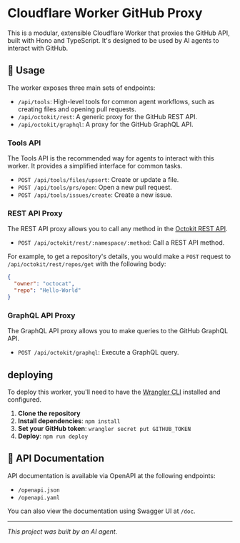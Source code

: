 # Cloudflare Worker GitHub Proxy

This is a modular, extensible Cloudflare Worker that proxies the GitHub API, built with Hono and TypeScript. It's designed to be used by AI agents to interact with GitHub.

## 🚀 Usage

The worker exposes three main sets of endpoints:

-   `/api/tools`: High-level tools for common agent workflows, such as creating files and opening pull requests.
-   `/api/octokit/rest`: A generic proxy for the GitHub REST API.
-   `/api/octokit/graphql`: A proxy for the GitHub GraphQL API.

### Tools API

The Tools API is the recommended way for agents to interact with this worker. It provides a simplified interface for common tasks.

-   `POST /api/tools/files/upsert`: Create or update a file.
-   `POST /api/tools/prs/open`: Open a new pull request.
-   `POST /api/tools/issues/create`: Create a new issue.

### REST API Proxy

The REST API proxy allows you to call any method in the [Octokit REST API](https://octokit.github.io/rest.js/v20).

-   `POST /api/octokit/rest/:namespace/:method`: Call a REST API method.

For example, to get a repository's details, you would make a `POST` request to `/api/octokit/rest/repos/get` with the following body:

```json
{
  "owner": "octocat",
  "repo": "Hello-World"
}
```

### GraphQL API Proxy

The GraphQL API proxy allows you to make queries to the GitHub GraphQL API.

-   `POST /api/octokit/graphql`: Execute a GraphQL query.

##  deploying

To deploy this worker, you'll need to have the [Wrangler CLI](https://developers.cloudflare.com/workers/wrangler/get-started/) installed and configured.

1.  **Clone the repository**
2.  **Install dependencies**: `npm install`
3.  **Set your GitHub token**: `wrangler secret put GITHUB_TOKEN`
4.  **Deploy**: `npm run deploy`

## 📝 API Documentation

API documentation is available via OpenAPI at the following endpoints:

-   `/openapi.json`
-   `/openapi.yaml`

You can also view the documentation using Swagger UI at `/doc`.

---

_This project was built by an AI agent._
